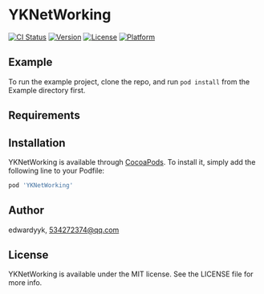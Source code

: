 # YKNetWorking

[![CI Status](https://img.shields.io/travis/edwardyyk/YKNetWorking.svg?style=flat)](https://travis-ci.org/edwardyyk/YKNetWorking)
[![Version](https://img.shields.io/cocoapods/v/YKNetWorking.svg?style=flat)](https://cocoapods.org/pods/YKNetWorking)
[![License](https://img.shields.io/cocoapods/l/YKNetWorking.svg?style=flat)](https://cocoapods.org/pods/YKNetWorking)
[![Platform](https://img.shields.io/cocoapods/p/YKNetWorking.svg?style=flat)](https://cocoapods.org/pods/YKNetWorking)

## Example

To run the example project, clone the repo, and run `pod install` from the Example directory first.

## Requirements

## Installation

YKNetWorking is available through [CocoaPods](https://cocoapods.org). To install
it, simply add the following line to your Podfile:

```ruby
pod 'YKNetWorking'
```

## Author

edwardyyk, 534272374@qq.com

## License

YKNetWorking is available under the MIT license. See the LICENSE file for more info.
